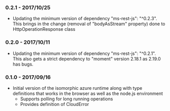 ### 0.2.1 - 2017/10/25
- Updating the minimum version of dependency "ms-rest-js": "^0.2.3". This brings in the change (removal of "bodyAsStream" property) done to HttpOperationResponse class

### 0.2.0 - 2017/10/11
- Updating the minimum version of dependency "ms-rest-js": "^0.2.1". This also gets a strict dependency to "moment" version 2.18.1 as 2.19.0 has bugs.

### 0.1.0 - 2017/09/16
- Initial version of the isomorphic azure runtime along with type definitions that works in the browser as well as the node.js environment
  - Supports polling for long running operations
  - Provides definition of CloudError